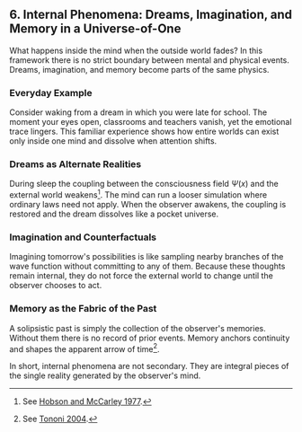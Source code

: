 ## 6. Internal Phenomena: Dreams, Imagination, and Memory in a Universe-of-One

What happens inside the mind when the outside world fades? In this framework there is no strict boundary between mental and physical events. Dreams, imagination, and memory become parts of the same physics.

### Everyday Example
Consider waking from a dream in which you were late for school. The moment your eyes open, classrooms and teachers vanish, yet the emotional trace lingers. This familiar experience shows how entire worlds can exist only inside one mind and dissolve when attention shifts.

### Dreams as Alternate Realities
During sleep the coupling between the consciousness field $\Psi(x)$ and the external world weakens[^ch6-hobson]. The mind can run a looser simulation where ordinary laws need not apply. When the observer awakens, the coupling is restored and the dream dissolves like a pocket universe.

### Imagination and Counterfactuals
Imagining tomorrow's possibilities is like sampling nearby branches of the wave function without committing to any of them. Because these thoughts remain internal, they do not force the external world to change until the observer chooses to act.

### Memory as the Fabric of the Past
A solipsistic past is simply the collection of the observer's memories. Without them there is no record of prior events. Memory anchors continuity and shapes the apparent arrow of time[^ch6-tononi].

In short, internal phenomena are not secondary. They are integral pieces of the single reality generated by the observer's mind.

[^ch6-hobson]: See [Hobson and McCarley 1977](references.md#hobson1977).
[^ch6-tononi]: See [Tononi 2004](references.md#tononi2004).
